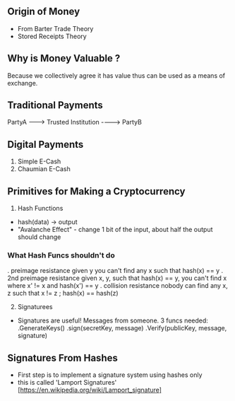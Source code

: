 ## Origin of Money
- From Barter Trade Theory
- Stored Receipts Theory
## Why is Money Valuable ?
Because we collectively agree it has value thus can be used as a means of exchange.
## Traditional Payments
PartyA ---> Trusted Institution ----> PartyB
## Digital Payments
1. Simple E-Cash
2. Chaumian E-Cash

## Primitives for Making a Cryptocurrency

1. Hash Functions 
- hash(data) -> output
- "Avalanche Effect" - change 1 bit of the input, about half the output should change
### What Hash Funcs shouldn't do
. preimage resistance
given y you can't find any x such that hash(x) == y
. 2nd preimage resistance
given x, y, such that hash(x)  == y, you can't find x where x' != x and hash(x') == y
. collision resistance 
nobody can find any x, z such that x != z ; hash(x) == hash(z)

2. Signaturees
- Signatures are useful! Messages from someone. 3 funcs needed:
.GenerateKeys()
.sign(secretKey, message)
.Verify(publicKey, message, signature)

## Signatures From Hashes
- First step is to implement a signature system using hashes only
- this is called 'Lamport Signatures'
[https://en.wikipedia.org/wiki/Lamport_signature]
